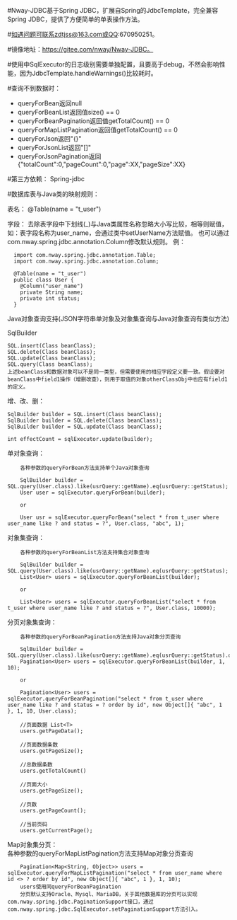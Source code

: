 #Nway-JDBC基于Spring JDBC，扩展自Spring的JdbcTemplate，完全兼容Spring JDBC，提供了方便简单的单表操作方法。

#如遇问题可联系zdtjss@163.com或QQ:670950251。

#镜像地址：https://gitee.com/nway/Nway-JDBC。

#使用中SqlExecutor的日志级别需要单独配置，且要高于debug，不然会影响性能，因为JdbcTemplate.handleWarnings()比较耗时。

#查询不到数据时：
 <ul>
  <li>queryForBean返回null</li>
  <li>queryForBeanList返回值size() == 0</li>
  <li>queryForBeanPagination返回值getTotalCount() == 0</li>
  <li>queryForMapListPagination返回值getTotalCount() == 0</li>
  <li>queryForJson返回"{}"</li>
  <li>queryForJsonList返回"[]"</li>
  <li>queryForJsonPagination返回{"totalCount":0,"pageCount":0,"page":XX,"pageSize":XX}</li>
 </ul>

#第三方依赖：
	Spring-jdbc

#数据库表与Java类的映射规则：  
   
   表名：
   @Table(name = "t_user")  
   
   字段：
   去除表字段中下划线(_)与Java类属性名称忽略大小写比较，相等则赋值，如：表字段名称为user_name，会通过类中setUserName方法赋值。
    也可以通过com.nway.spring.jdbc.annotation.Column修改默认规则。
    例：
   
      import com.nway.spring.jdbc.annotation.Table;
      import com.nway.spring.jdbc.annotation.Column;
      
      @Table(name = "t_user")
      public class User {
      	@Column("user_name")
	  	private String name;
	  	private int status;
      }
  
Java对象查询支持(JSON字符串单对象及对象集查询与Java对象查询有类似方法)
  
  SqlBuilder  
   
	SQL.insert(Class beanClass);
	SQL.delete(Class beanClass);
	SQL.update(Class beanClass);
	SQL.query(Class beanClass);
	上述beanClass和数据对象可以不是同一类型，但需要使用的相应字段定义要一致。假设要对beanClass中field1操作（增删改查），则用于取值的对象otherClassObj中也应有field1的定义。   
    
增、改、删：  

	SqlBuilder builder = SQL.insert(Class beanClass);
	SqlBuilder builder = SQL.delete(Class beanClass);
	SqlBuilder builder = SQL.update(Class beanClass);
	
	int effectCount = sqlExecutor.update(builder);
    
单对象查询：
	
        各种参数的queryForBean方法支持单个Java对象查询
		
		SqlBuilder builder = SQL.query(User.class).like(usrQuery::getName).eq(usrQuery::getStatus);
        User user = sqlExecutor.queryForBean(builder);
        
        or
        
        User usr = sqlExecutor.queryForBean("select * from t_user where user_name like ? and status = ?", User.class, "abc", 1);
        
对象集查询：
	
        各种参数的queryForBeanList方法支持集合对象查询
        
        SqlBuilder builder = SQL.query(User.class).like(usrQuery::getName).eq(usrQuery::getStatus);
        List<User> users = sqlExecutor.queryForBeanList(builder);
        
        or
		
        List<User> users = sqlExecutor.queryForBeanList("select * from t_user where user_name like ? and status = ?", User.class, 10000);
		
分页对象集查询：
	
        各种参数的queryForBeanPagination方法支持Java对象分页查询
		
		SqlBuilder builder = SQL.query(User.class).like(usrQuery::getName).eq(usrQuery::getStatus).orderBy(usrQuery::getId);
        Pagination<User> users = sqlExecutor.queryForBeanList(builder, 1, 10);
        
        or
        
        Pagination<User> users = sqlExecutor.queryForBeanPagination("select * from t_user where user_name like ? and status = ? order by id", new Object[]{ "abc", 1 }, 1, 10, User.class);
		
        //页面数据 List<T>
        users.getPageData();
		
        //页面数据条数
        users.getPageSize();
		
        //总数据条数
        users.getTotalCount()
		
        //页面大小
        users.getPageSize();
		
        //页数
        users.getPageCount();
		
        //当前页码
        users.getCurrentPage();
		
Map对象集分页：	
	各种参数的queryForMapListPagination方法支持Map对象分页查询
		
        Pagination<Map<String, Object>> users = sqlExecutor.queryForMapListPagination("select * from user_name where id <> ? order by id", new Object[]{ "abc", 1 }, 1, 10);
        users使用同queryForBeanPagination
		分页默认支持Oracle、Mysql、MariaDB，关于其他数据库的分页可以实现com.nway.spring.jdbc.PaginationSupport接口，通过com.nway.spring.jdbc.SqlExecutor.setPaginationSupport方法引入。
